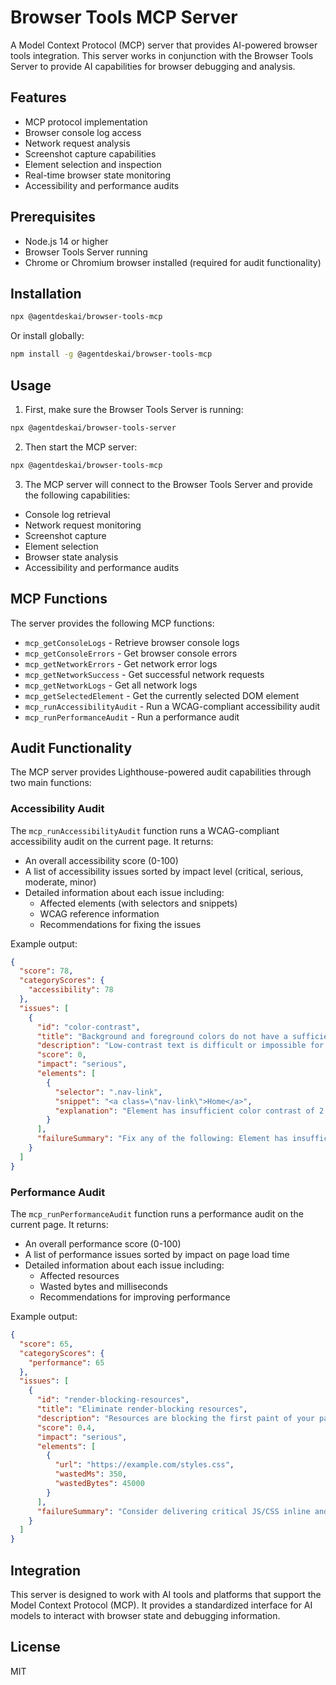 # Browser Tools MCP Server

A Model Context Protocol (MCP) server that provides AI-powered browser tools integration. This server works in conjunction with the Browser Tools Server to provide AI capabilities for browser debugging and analysis.

## Features

- MCP protocol implementation
- Browser console log access
- Network request analysis
- Screenshot capture capabilities
- Element selection and inspection
- Real-time browser state monitoring
- Accessibility and performance audits

## Prerequisites

- Node.js 14 or higher
- Browser Tools Server running
- Chrome or Chromium browser installed (required for audit functionality)

## Installation

```bash
npx @agentdeskai/browser-tools-mcp
```

Or install globally:

```bash
npm install -g @agentdeskai/browser-tools-mcp
```

## Usage

1. First, make sure the Browser Tools Server is running:

```bash
npx @agentdeskai/browser-tools-server
```

2. Then start the MCP server:

```bash
npx @agentdeskai/browser-tools-mcp
```

3. The MCP server will connect to the Browser Tools Server and provide the following capabilities:

- Console log retrieval
- Network request monitoring
- Screenshot capture
- Element selection
- Browser state analysis
- Accessibility and performance audits

## MCP Functions

The server provides the following MCP functions:

- `mcp_getConsoleLogs` - Retrieve browser console logs
- `mcp_getConsoleErrors` - Get browser console errors
- `mcp_getNetworkErrors` - Get network error logs
- `mcp_getNetworkSuccess` - Get successful network requests
- `mcp_getNetworkLogs` - Get all network logs
- `mcp_getSelectedElement` - Get the currently selected DOM element
- `mcp_runAccessibilityAudit` - Run a WCAG-compliant accessibility audit
- `mcp_runPerformanceAudit` - Run a performance audit

## Audit Functionality

The MCP server provides Lighthouse-powered audit capabilities through two main functions:

### Accessibility Audit

The `mcp_runAccessibilityAudit` function runs a WCAG-compliant accessibility audit on the current page. It returns:

- An overall accessibility score (0-100)
- A list of accessibility issues sorted by impact level (critical, serious, moderate, minor)
- Detailed information about each issue including:
  - Affected elements (with selectors and snippets)
  - WCAG reference information
  - Recommendations for fixing the issues

Example output:

```json
{
  "score": 78,
  "categoryScores": {
    "accessibility": 78
  },
  "issues": [
    {
      "id": "color-contrast",
      "title": "Background and foreground colors do not have a sufficient contrast ratio",
      "description": "Low-contrast text is difficult or impossible for many users to read.",
      "score": 0,
      "impact": "serious",
      "elements": [
        {
          "selector": ".nav-link",
          "snippet": "<a class=\"nav-link\">Home</a>",
          "explanation": "Element has insufficient color contrast of 2.5:1"
        }
      ],
      "failureSummary": "Fix any of the following: Element has insufficient color contrast of 2.5:1 (foreground color: #888888, background color: #ffffff, font size: 12.0pt, font weight: normal)"
    }
  ]
}
```

### Performance Audit

The `mcp_runPerformanceAudit` function runs a performance audit on the current page. It returns:

- An overall performance score (0-100)
- A list of performance issues sorted by impact on page load time
- Detailed information about each issue including:
  - Affected resources
  - Wasted bytes and milliseconds
  - Recommendations for improving performance

Example output:

```json
{
  "score": 65,
  "categoryScores": {
    "performance": 65
  },
  "issues": [
    {
      "id": "render-blocking-resources",
      "title": "Eliminate render-blocking resources",
      "description": "Resources are blocking the first paint of your page.",
      "score": 0.4,
      "impact": "serious",
      "elements": [
        {
          "url": "https://example.com/styles.css",
          "wastedMs": 350,
          "wastedBytes": 45000
        }
      ],
      "failureSummary": "Consider delivering critical JS/CSS inline and deferring all non-critical JS/styles."
    }
  ]
}
```

## Integration

This server is designed to work with AI tools and platforms that support the Model Context Protocol (MCP). It provides a standardized interface for AI models to interact with browser state and debugging information.

## License

MIT
